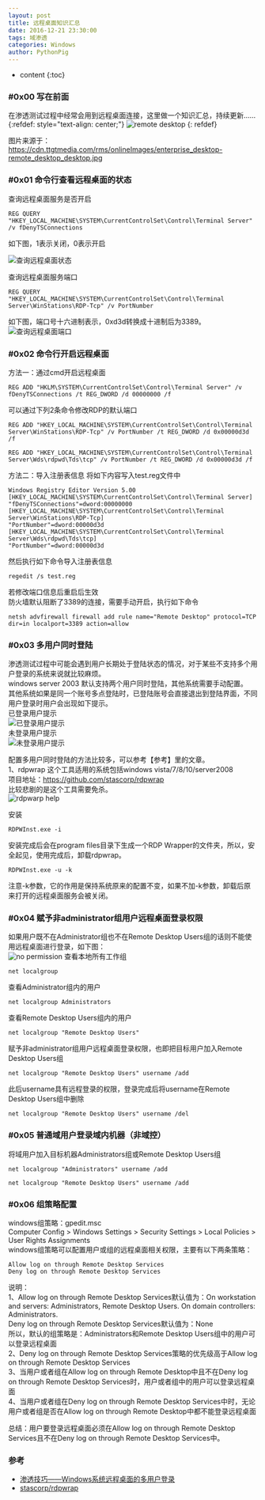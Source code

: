 ```yaml
---
layout: post
title: 远程桌面知识汇总
date: 2016-12-21 23:30:00
tags: 域渗透
categories: Windows 
author: PythonPig
---
```

* content
{:toc}

### \#0x00 写在前面
在渗透测试过程中经常会用到远程桌面连接，这里做一个知识汇总，持续更新…… 
{:refdef: style="text-align: center;"} 
![remote desktop](https://github.com/PythonPig/PythonPig.github.io/blob/master/images/%E8%BF%9C%E7%A8%8B%E6%A1%8C%E9%9D%A2%E7%9F%A5%E8%AF%86%E6%B1%87%E6%80%BB/remote%20desktop.jpg?raw=true)
{: refdef}




图片来源于：https://cdn.ttgtmedia.com/rms/onlineImages/enterprise_desktop-remote_desktop_desktop.jpg
### \#0x01 命令行查看远程桌面的状态
查询远程桌面服务是否开启  
```
REG QUERY "HKEY_LOCAL_MACHINE\SYSTEM\CurrentControlSet\Control\Terminal Server" /v fDenyTSConnections
```
如下图，1表示关闭，0表示开启  

![查询远程桌面状态](https://github.com/PythonPig/PythonPig.github.io/blob/master/images/%E8%BF%9C%E7%A8%8B%E6%A1%8C%E9%9D%A2%E7%9F%A5%E8%AF%86%E6%B1%87%E6%80%BB/%E6%9F%A5%E8%AF%A2%E8%BF%9C%E7%A8%8B%E6%A1%8C%E9%9D%A2%E7%8A%B6%E6%80%81.jpeg?raw=true) 

查询远程桌面服务端口   
```
REG QUERY "HKEY_LOCAL_MACHINE\SYSTEM\CurrentControlSet\Control\Terminal Server\WinStations\RDP-Tcp" /v PortNumber
```
如下图，端口号十六进制表示，0xd3d转换成十进制后为3389。  
![查询远程桌面端口](https://github.com/PythonPig/PythonPig.github.io/blob/master/images/%E8%BF%9C%E7%A8%8B%E6%A1%8C%E9%9D%A2%E7%9F%A5%E8%AF%86%E6%B1%87%E6%80%BB/%E6%9F%A5%E8%AF%A2%E8%BF%9C%E7%A8%8B%E6%A1%8C%E9%9D%A2%E7%AB%AF%E5%8F%A3.jpeg?raw=true) 

### \#0x02 命令行开启远程桌面
方法一：通过cmd开启远程桌面  
```
REG ADD "HKLM\SYSTEM\CurrentControlSet\Control\Terminal Server" /v fDenyTSConnections /t REG_DWORD /d 00000000 /f
```
可以通过下列2条命令修改RDP的默认端口
```
REG ADD "HKEY_LOCAL_MACHINE\SYSTEM\CurrentControlSet\Control\Terminal Server\WinStations\RDP-Tcp" /v PortNumber /t REG_DWORD /d 0x00000d3d /f

REG ADD "HKEY_LOCAL_MACHINE\SYSTEM\CurrentControlSet\Control\Terminal Server\Wds\rdpwd\Tds\tcp" /v PortNumber /t REG_DWORD /d 0x00000d3d /f
```


方法二：导入注册表信息
将如下内容写入test.reg文件中  
```
Windows Registry Editor Version 5.00
[HKEY_LOCAL_MACHINE\SYSTEM\CurrentControlSet\Control\Terminal Server]
"fDenyTSConnections"=dword:00000000
[HKEY_LOCAL_MACHINE\SYSTEM\CurrentControlSet\Control\Terminal Server\WinStations\RDP-Tcp]
"PortNumber"=dword:00000d3d
[HKEY_LOCAL_MACHINE\SYSTEM\CurrentControlSet\Control\Terminal Server\Wds\rdpwd\Tds\tcp]
"PortNumber"=dword:00000d3d
```
然后执行如下命令导入注册表信息  
```
regedit /s test.reg
```
若修改端口信息后重启后生效  
防火墙默认阻断了3389的连接，需要手动开启，执行如下命令  
```
netsh advfirewall firewall add rule name="Remote Desktop" protocol=TCP dir=in localport=3389 action=allow
```

### \#0x03 多用户同时登陆
渗透测试过程中可能会遇到用户长期处于登陆状态的情况，对于某些不支持多个用户登录的系统来说就比较麻烦。  
windows server 2003 默认支持两个用户同时登陆，其他系统需要手动配置。  
其他系统如果是同一个账号多点登陆时，已登陆账号会直接退出到登陆界面，不同用户登录时用户会出现如下提示。  
已登录用户提示  
 ![已登录用户提示](https://github.com/PythonPig/PythonPig.github.io/blob/master/images/%E8%BF%9C%E7%A8%8B%E6%A1%8C%E9%9D%A2%E7%9F%A5%E8%AF%86%E6%B1%87%E6%80%BB/%E5%B7%B2%E7%99%BB%E5%BD%95%E7%94%A8%E6%88%B7%E6%8F%90%E7%A4%BA.PNG?raw=true)  
未登录用户提示  
![未登录用户提示](https://github.com/PythonPig/PythonPig.github.io/blob/master/images/%E8%BF%9C%E7%A8%8B%E6%A1%8C%E9%9D%A2%E7%9F%A5%E8%AF%86%E6%B1%87%E6%80%BB/%E6%9C%AA%E7%99%BB%E5%BD%95%E7%94%A8%E6%88%B7%E6%8F%90%E7%A4%BA.jpeg?raw=true)

配置多用户同时登陆的方法比较多，可以参考【参考】里的文章。  
1、rdpwrap
这个工具适用的系统包括windows vista/7/8/10/server2008  
项目地址：https://github.com/stascorp/rdpwrap  
比较悲剧的是这个工具需要免杀。  
![rdpwarp help](https://github.com/PythonPig/PythonPig.github.io/blob/master/images/%E8%BF%9C%E7%A8%8B%E6%A1%8C%E9%9D%A2%E7%9F%A5%E8%AF%86%E6%B1%87%E6%80%BB/rdpwrap%20help.jpeg?raw=true)

安装  
```
RDPWInst.exe -i
```
安装完成后会在program files目录下生成一个RDP Wrapper的文件夹，所以，安全起见，使用完成后，卸载rdpwrap。
```
RDPWInst.exe -u -k 
```
注意-k参数，它的作用是保持系统原来的配置不变，如果不加-k参数，卸载后原来打开的远程桌面服务会被关闭。

### \#0x04 赋予非administrator组用户远程桌面登录权限
如果用户既不在Administrator组也不在Remote Desktop Users组的话则不能使用远程桌面进行登录，如下图：  
![no permission](https://github.com/PythonPig/PythonPig.github.io/blob/master/images/%E8%BF%9C%E7%A8%8B%E6%A1%8C%E9%9D%A2%E7%9F%A5%E8%AF%86%E6%B1%87%E6%80%BB/no%20permission.jpeg?raw=true) 
查看本地所有工作组  
```
net localgroup
```

查看Administrator组内的用户  
```
net localgroup Administrators
```

查看Remote Desktop Users组内的用户  
```
net localgroup "Remote Desktop Users"
```

赋予非administrator组用户远程桌面登录权限，也即把目标用户加入Remote Desktop Users组  
```
net localgroup "Remote Desktop Users" username /add 
```
此后username具有远程登录的权限，登录完成后将username在Remote Desktop Users组中删除  
```
net localgroup "Remote Desktop Users" username /del
```
### \#0x05 普通域用户登录域内机器（非域控）
将域用户加入目标机器Administrators组或Remote Desktop Users组
```
net localgroup "Administrators" username /add 
```
```
net localgroup "Remote Desktop Users" username /add 
```
### \#0x06 组策略配置
windows组策略：gpedit.msc  
Computer Config > Windows Settings > Security Settings > Local Policies > User Rights Assignments  
windows组策略可以配置用户或组的远程桌面相关权限，主要有以下两条策略：
```
Allow log on through Remote Desktop Services
Deny log on through Remote Desktop Services
````
说明：  
1、Allow log on through Remote Desktop Services默认值为：On workstation and servers: Administrators, Remote Desktop Users. On domain controllers: Administrators.  
Deny log on through Remote Desktop Services默认值为：None  
所以，默认的组策略是：Administrators和Remote Desktop Users组中的用户可以登录远程桌面  
2、Deny log on through Remote Desktop Services策略的优先级高于Allow log on through Remote Desktop Services  
3、当用户或者组在Allow log on through Remote Desktop中且不在Deny log on through Remote Desktop Services时，用户或者组中的用户可以登录远程桌面  
4、当用户或者组在Deny log on through Remote Desktop Services中时，无论用户或者组是否在Allow log on through Remote Desktop中都不能登录远程桌面  

总结：用户要登录远程桌面必须在Allow log on through Remote Desktop Services且不在Deny log on through Remote Desktop Services中。  

### 参考
* [渗透技巧——Windows系统远程桌面的多用户登录](https://3gstudent.github.io/3gstudent.github.io/%E6%B8%97%E9%80%8F%E6%8A%80%E5%B7%A7-Windows%E7%B3%BB%E7%BB%9F%E8%BF%9C%E7%A8%8B%E6%A1%8C%E9%9D%A2%E7%9A%84%E5%A4%9A%E7%94%A8%E6%88%B7%E7%99%BB%E5%BD%95/)
* [stascorp/rdpwrap](https://github.com/stascorp/rdpwrap)